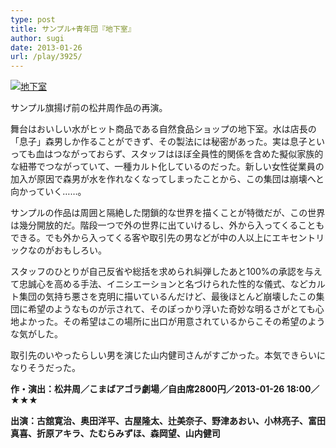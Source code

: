 ```yaml
---
type: post
title: サンプル+青年団『地下室』
author: sugi
date: 2013-01-26
url: /play/3925/
---
```

<a href="http://i1.wp.com/asharpminor.com/wp-content/uploads/2013/01/chikashitsu.jpg" onclick="_gaq.push(['_trackEvent', 'outbound-article', 'http://i1.wp.com/asharpminor.com/wp-content/uploads/2013/01/chikashitsu.jpg?resize=240%2C170', '']);" ><img src="http://i1.wp.com/asharpminor.com/wp-content/uploads/2013/01/chikashitsu.jpg?resize=240%2C170" alt="地下室" class="alignleft wp-image-3926" data-recalc-dims="1" /></a>

サンプル旗揚げ前の松井周作品の再演。

舞台はおいしい水がヒット商品である自然食品ショップの地下室。水は店長の「息子」森男しか作ることができず、その製法には秘密があった。実は息子といっても血はつながっておらず、スタッフはほぼ全員性的関係を含めた擬似家族的な紐帯でつながっていて、一種カルト化しているのだった。新しい女性従業員の加入が原因で森男が水を作れなくなってしまったことから、この集団は崩壊へと向かっていく……。

サンプルの作品は周囲と隔絶した閉鎖的な世界を描くことが特徴だが、この世界は幾分開放的だ。階段一つで外の世界に出ていけるし、外から入ってくることもできる。でも外から入ってくる客や取引先の男などが中の人以上にエキセントリックなのがおもしろい。

スタッフのひとりが自己反省や総括を求められ糾弾したあと100%の承認を与えて忠誠心を高める手法、イニシエーションと名づけられた性的な儀式、などカルト集団の気持ち悪さを克明に描いているんだけど、最後ほとんど崩壊したこの集団に希望のようなものが示されて、そのぽっかり浮いた奇妙な明るさがとても心地よかった。その希望はこの場所に出口が用意されているからこその希望のような気がした。

取引先のいやったらしい男を演じた山内健司さんがすごかった。本気できらいになりそうだった。

**作・演出：松井周／こまばアゴラ劇場／自由席2800円／2013-01-26 18:00／★★★**

**出演：古舘寛治、奥田洋平、古屋隆太、辻美奈子、野津あおい、小林亮子、富田真喜、折原アキラ、たむらみずほ、森岡望、山内健司**
